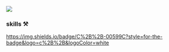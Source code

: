 <a href="https://github.com/devxb/gitanimals">
  <img src="https://render.gitanimals.org/farms/{jungjiukk}"/>
</a>


### skills ⚒️
https://img.shields.io/badge/C%2B%2B-00599C?style=for-the-badge&logo=c%2B%2B&logoColor=white
